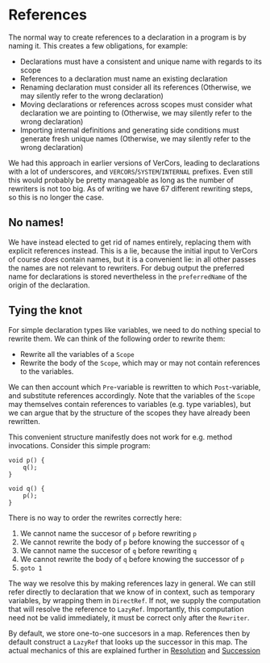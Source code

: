 # References
The normal way to create references to a declaration in a program is by naming it. This creates a few obligations, for example:

* Declarations must have a consistent and unique name with regards to its scope
* References to a declaration must name an existing declaration
* Renaming declaration must consider all its references
  (Otherwise, we may silently refer to the wrong declaration)
* Moving declarations or references across scopes must consider what declaration we are pointing to
  (Otherwise, we may silently refer to the wrong declaration)
* Importing internal definitions and generating side conditions must generate fresh unique names
  (Otherwise, we may silently refer to the wrong declaration)

We had this approach in earlier versions of VerCors, leading to declarations with a lot of underscores, and `VERCORS`/`SYSTEM`/`INTERNAL` prefixes. Even still this would probably be pretty manageable as long as the number of rewriters is not too big. As of writing we have 67 different rewriting steps, so this is no longer the case.

## No names!
We have instead elected to get rid of names entirely, replacing them with explicit references instead. This is a lie, because the initial input to VerCors of course *does* contain names, but it is a convenient lie: in all other passes the names are not relevant to rewriters. For debug output the preferred name for declarations is stored nevertheless in the `preferredName` of the origin of the declaration.

## Tying the knot
For simple declaration types like variables, we need to do nothing special to rewrite them. We can think of the following order to rewrite them:

* Rewrite all the variables of a `Scope`
* Rewrite the body of the `Scope`, which may or may not contain references to the variables.

We can then account which `Pre`-variable is rewritten to which `Post`-variable, and substitute references accordingly. Note that the variables of the `Scope` may themselves contain references to variables (e.g. type variables), but we can argue that by the structure of the scopes they have already been rewritten.

This convenient structure manifestly does not work for e.g. method invocations. Consider this simple program:

```
void p() {
	q();
}

void q() {
	p();
}
```

There is no way to order the rewrites correctly here:
1. We cannot name the succesor of `p` before rewriting `p`
2. We cannot rewrite the body of `p` before knowing the successor of `q`
3.  We cannot name the succesor of `q` before rewriting `q`
4. We cannot rewrite the body of `q` before knowing the successor of `p`
5. `goto 1`

The way we resolve this by making references lazy in general. We can still refer directly to declaration that we know of in context, such as temporary variables, by wrapping them in `DirectRef`. If not, we supply the computation that will resolve the reference to `LazyRef`. Importantly, this computation need not be valid immediately, it must be correct only after the `Rewriter`.

By default, we store one-to-one succesors in a map. References then by default construct a `LazyRef` that looks up the successor in this map. The actual mechanics of this are explained further in [Resolution](resolution.md) and [Succession](rewriting-succession.md)